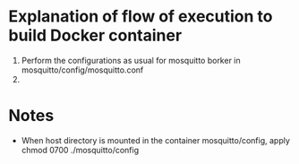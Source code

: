 # Explanation of flow of execution to build Docker container

1. Perform the configurations as usual for mosquitto borker in mosquitto/config/mosquitto.conf
2. 

# Notes

- When host directory is mounted in the container mosquitto/config, 
    apply chmod 0700 ./mosquitto/config